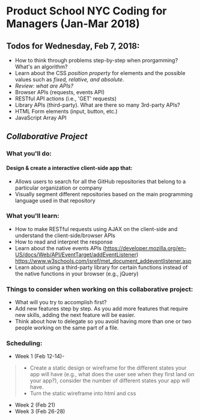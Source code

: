 # Product School NYC Coding for Managers (Jan-Mar 2018)

## Todos for Wednesday, Feb 7, 2018:
* How to think through problems step-by-step when prorgamming? What's an algorithm? 
* Learn about the CSS *position property* for elements and the possible values such as *fixed, relative, and absolute*. 
* *Review: what are APIs?*
* Browser APIs (requests, events API)
* RESTful API actions (i.e., 'GET' requests) 
* Library APIs (third-party). What are there so many 3rd-party APIs? 
* HTML Form elements (input, button, etc.)
* JavaScript Array API


## *Collaborative Project*

### What you'll do:
#### Design & create a interactive client-side app that:
* Allows users to search for all the GitHub repositories that belong to a particular organization or company
* Visually segment different repositories based on the main programming language used in that repository 

### What you'll learn:
* How to make RESTful requests using AJAX on the client-side and understand the client-side/browser APIs
* How to read and interpret the response 
* Learn about the native events APIs (https://developer.mozilla.org/en-US/docs/Web/API/EventTarget/addEventListener) 
https://www.w3schools.com/jsref/met_document_addeventlistener.asp
* Learn about using a third-party library for certain functions instead of the native functions in your browser (e.g., jQuery)


### Things to consider when working on this collaborative project: 
* What will you try to accomplish first? 
* Add new features step by step. As you add more features that require new skills, adding the next feature will be easier. 
* Think about how to delegate so you avoid having more than one or two people working on the same part of a file. 

### Scheduling: 
* Week 1 (Feb 12-14)- 
> * Create a static design or wireframe for the different states your app will have (e.g., what does the user see when they first land on your app?), consider the number of different states your app will have. 
> * Turn the static wireframe into html and css
* Week 2 (Feb 21) 
* Week 3 (Feb 26-28)
